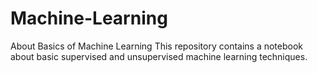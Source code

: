 # Machine-Learning
About Basics of Machine Learning
This repository contains a notebook about basic supervised and unsupervised machine learning techniques.
